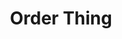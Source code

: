 ---
title: "Order Thing"
weight: 1
# bookFlatSection: false
# bookToc: true
bookHidden: false
# bookCollapseSection: false
# bookComments: false
# bookSearchExclude: false
---